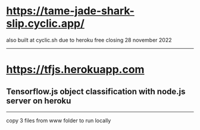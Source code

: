 # https://tame-jade-shark-slip.cyclic.app/

also built at cyclic.sh due to heroku free closing 28 november 2022

----------------------------------------------------------------------


# https://tfjs.herokuapp.com

## Tensorflow.js object classification with node.js server on heroku






----------------------------------------------
copy 3 files from www folder to run locally

